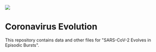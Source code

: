 <img src="https://media.giphy.com/media/xULW8l2gXuRPmsQe8U/giphy.gif">

# Coronavirus Evolution

This repository contains data and other files for "SARS-CoV-2 Evolves in 
Episodic Bursts".
